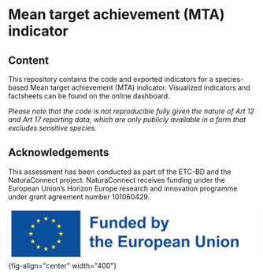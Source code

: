 # Mean target achievement (MTA) indicator

<!-- badges: start -->

<!-- badges: end -->

## Content

This repository contains the code and exported indicators for a species-based Mean target achievement (MTA) indicator. Visualized indicators and factsheets can be found on the online dashboard.

*Please note that the code is not reproducible fully given the nature of Art 12 and Art 17 reporting data, which are only publicly available in a form that excludes sensitive species.*

## Acknowledgements

This assessment has been conducted as part of the ETC-BD and the NaturaConnect project. NaturaConnect receives funding under the European Union’s Horizon Europe research and innovation programme under grant agreement number 101060429.

![](img/logo-Eu.jpeg){fig-align="center" width="400"}

